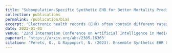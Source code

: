 ```yaml
---
title: "Subpopulation-Specific Synthetic EHR for Better Mortality Prediction"
collection: publications
permalink: /publication/bias
excerpt: 'Electronic health records (EHR) often contain different rates of representation of certain subpopulations (SP). Factors like patient demographics, clinical condition prevalence, and medical center type contribute to this underrepresentation. Consequently, when training machine learning models on such datasets, the models struggle to generalize well and perform poorly on underrepresented SPs. To address this issue, we propose a novel ensemble framework that utilizes generative models. Specifically, we train a GAN-based synthetic data generator for each SP and incorporate synthetic samples into each SP training set. Ultimately, we train SP-specific prediction models. To properly evaluate this method, we design an evaluation pipeline with 2 real-world use case datasets, queried from the MIMIC database. Our approach shows increased model performance over underrepresented SPs. Our code and models are given as supplementary and will be made available on a public repository.'
date: 2023-01-01
venue: '22nd Internation Conference on Artificial Intelligence in Medicine (AIME)'
paperurl: 'https://arxiv.org/abs/2305.16363'
citation: 'Perets, O., & Rappoport, N. (2023). Ensemble Synthetic EHR Generation for Increasing Subpopulation Model's Performance. arXiv preprint arXiv:2305.16363.'
---
```

